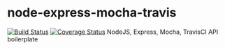 # node-express-mocha-travis
[![Build Status](https://travis-ci.org/ducminh1712/node-express-mocha-travis.svg?branch=master)](https://travis-ci.org/ducminh1712/node-express-mocha-travis)
[![Coverage Status](https://coveralls.io/repos/github/ducminh1712/node-express-mocha-travis/badge.svg?branch=master)](https://coveralls.io/github/ducminh1712/node-express-mocha-travis?branch=master)
NodeJS, Express, Mocha, TravisCI API boilerplate
